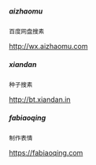 
##### aizhaomu

    百度网盘搜素

http://wx.aizhaomu.com


##### xiandan

    种子搜素

http://bt.xiandan.in


##### fabiaoqing

    制作表情

https://fabiaoqing.com
